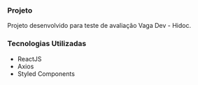 ### Projeto
Projeto desenvolvido para teste de avaliação Vaga Dev - Hidoc.

### Tecnologias Utilizadas
- ReactJS
- Axios
- Styled Components

